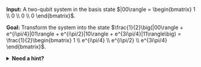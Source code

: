 
**Input:** A two-qubit system in the basis state $|00\rangle = \begin{bmatrix} 1 \\ 0 \\ 0 \\ 0 \end{bmatrix}$.

**Goal:** Transform the system into the state $\frac{1}{2}\big(|00\rangle + e^{i\pi/4}|01\rangle + e^{i\pi/2}|10\rangle + e^{3i\pi/4}|11\rangle\big) = \frac{1}{2}\begin{bmatrix} 1 \\ e^{i\pi/4} \\ e^{i\pi/2} \\ e^{3i\pi/4} \end{bmatrix}$.

<details>
    <summary><b>Need a hint?</b></summary>
    Represent the target state as a tensor product $\frac{1}{\sqrt2}\big(|0\rangle + e^{i\pi/2}|1\rangle\big) \otimes \frac{1}{\sqrt2}\big(|0\rangle + e^{i\pi/4}|1\rangle\big) = \frac{1}{\sqrt2} \begin{bmatrix} 1 \\\ e^{i\pi/2} \end{bmatrix} \otimes \frac{1}{\sqrt2}\begin{bmatrix} 1 \\\ e^{i\pi/4} \end{bmatrix}$.
</details>
